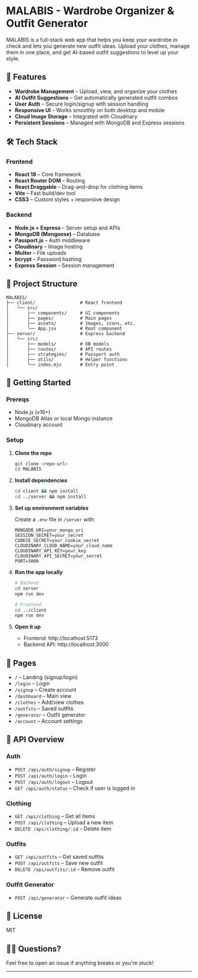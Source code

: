 # MALABIS - Wardrobe Organizer & Outfit Generator

MALABIS is a full-stack web app that helps you keep your wardrobe in check and lets you generate new outfit ideas. Upload your clothes, manage them in one place, and get AI-based outfit suggestions to level up your style.

## 🚀 Features

- **Wardrobe Management** – Upload, view, and organize your clothes  
- **AI Outfit Suggestions** – Get automatically generated outfit combos  
- **User Auth** – Secure login/signup with session handling  
- **Responsive UI** – Works smoothly on both desktop and mobile  
- **Cloud Image Storage** – Integrated with Cloudinary  
- **Persistent Sessions** – Managed with MongoDB and Express sessions  

## 🛠️ Tech Stack

### Frontend
- **React 18** – Core framework  
- **React Router DOM** – Routing  
- **React Draggable** – Drag-and-drop for clothing items  
- **Vite** – Fast build/dev tool  
- **CSS3** – Custom styles + responsive design  

### Backend
- **Node.js + Express** – Server setup and APIs  
- **MongoDB (Mongoose)** – Database  
- **Passport.js** – Auth middleware  
- **Cloudinary** – Image hosting  
- **Multer** – File uploads  
- **bcrypt** – Password hashing  
- **Express Session** – Session management  

## 📁 Project Structure

```
MALABIS/
├── client/                 # React frontend
│   └── src/
│       ├── components/     # UI components
│       ├── pages/          # Main pages
│       ├── assets/         # Images, icons, etc.
│       └── App.jsx         # Root component
├── server/                 # Express backend
│   └── src/
│       ├── models/         # DB models
│       ├── routes/         # API routes
│       ├── strategies/     # Passport auth
│       ├── utils/          # Helper functions
│       └── index.mjs       # Entry point
```

## 🧰 Getting Started

### Prereqs

- Node.js (v16+)
- MongoDB Atlas or local Mongo instance
- Cloudinary account

### Setup

1. **Clone the repo**
   ```bash
   git clone <repo-url>
   cd MALABIS
   ```

2. **Install dependencies**
   ```bash
   cd client && npm install
   cd ../server && npm install
   ```

3. **Set up environment variables**

   Create a `.env` file in `/server` with:

   ```env
   MONGODB_URI=your_mongo_uri
   SESSION_SECRET=your_secret
   COOKIE_SECRET=your_cookie_secret
   CLOUDINARY_CLOUD_NAME=your_cloud_name
   CLOUDINARY_API_KEY=your_key
   CLOUDINARY_API_SECRET=your_secret
   PORT=3000
   ```

4. **Run the app locally**
   ```bash
   # Backend
   cd server
   npm run dev

   # Frontend
   cd ../client
   npm run dev
   ```

5. **Open it up**
   - Frontend: http://localhost:5173  
   - Backend API: http://localhost:3000  

## 📱 Pages

- `/` – Landing (signup/login)  
- `/login` – Login  
- `/signup` – Create account  
- `/dashboard` – Main view  
- `/clothes` – Add/view clothes  
- `/outfits` – Saved outfits  
- `/generator` – Outfit generator  
- `/account` – Account settings  

## 🔌 API Overview

### Auth
- `POST /api/auth/signup` – Register  
- `POST /api/auth/login` – Login  
- `POST /api/auth/logout` – Logout  
- `GET /api/auth/status` – Check if user is logged in  

### Clothing
- `GET /api/clothing` – Get all items  
- `POST /api/clothing` – Upload a new item  
- `DELETE /api/clothing/:id` – Delete item  

### Outfits
- `GET /api/outfits` – Get saved outfits  
- `POST /api/outfits` – Save new outfit  
- `DELETE /api/outfits/:id` – Remove outfit  

### Outfit Generator
- `POST /api/generator` – Generate outfit ideas  

## 📄 License

MIT

## 🙋‍♂️ Questions?

Feel free to open an issue if anything breaks or you're stuck!

---
